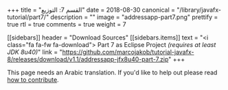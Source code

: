 +++
title = "القسم 7: التوزيع"
date = 2018-08-30
canonical = "/library/javafx-tutorial/part7/"
description = ""
image = "addressapp-part7.png"
prettify = true
rtl = true
comments = true 
weight = 7

[[sidebars]]
header = "Download Sources"
[[sidebars.items]]
text = "<i class=\"fa fa-fw fa-download\"></i> Part 7 as Eclipse Project <em>(requires at least JDK 8u40)</em>"
link = "https://github.com/marcojakob/tutorial-javafx-8/releases/download/v1.1/addressapp-jfx8u40-part-7.zip"
+++

<div class="alert alert-warning">
  <i class="fa fa-language"></i> This page needs an Arabic translation. If you'd like to help out please read <a href="/library/how-to-contribute/" class="alert-link">how to contribute</a>.
</div>

